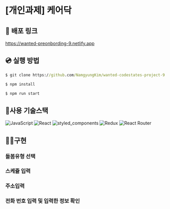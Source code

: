 # [개인과제] 케어닥

## 🚀 배포 링크

https://wanted-preonbording-9.netlify.app

## 💿 실행 방법

```cmd
$ git clone https://github.com/NamgyungKim/wanted-codestates-project-9.git

$ npm install

$ npm run start
```

## 🎇사용 기술스택

![JavaScript](https://img.shields.io/badge/JavaScript-F7DF1E?style=flat-square&logo=JavaScript&logoColor=white)
![React](https://img.shields.io/badge/React-61DAFB?style=flat-square&logo=React&logoColor=white)
![styled_components](https://img.shields.io/badge/styled_components-DB7093?style=flat-square&logo=styled-components&logoColor=white)
![Redux](https://img.shields.io/badge/Redux-764ABC?style=flat-square&logo=Redux&logoColor=white)
![React Router](https://img.shields.io/badge/ReactRouter-CA4245?style=flat-square&logo=ReactRouter&logoColor=white)

## 👩‍💻구현

### 돌봄유형 선택

### 스케쥴 입력

### 주소입력

### 전화 번호 입력 및 입력한 정보 확인
